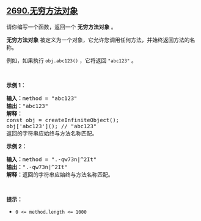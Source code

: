 ## [2690.无穷方法对象](https://leetcode.cn/problems/infinite-method-object/)
<p>请你编写一个函数，返回一个 <strong>无穷方法对象</strong> 。</p>

<p><strong>无穷方法对象</strong> 被定义为一个对象，它允许您调用任何方法，并始终返回方法的名称。</p>

<p>例如，如果执行 <code>obj.abc123()</code> ，它将返回 <code>"abc123"</code> 。</p>

<p>&nbsp;</p>

<p><strong class="example">示例 1：</strong></p>

<pre>
<b>输入：</b>method = "abc123"
<b>输出：</b>"abc123"
<strong>解释：</strong>
const obj = createInfiniteObject();
obj['abc123'](); // "abc123"
返回的字符串应始终与方法名称匹配。</pre>

<p><strong class="example">示例 2：</strong></p>

<pre>
<b>输入：</b>method = ".-qw73n|^2It"
<strong>输出：</strong>".-qw73n|^2It"
<b>解释：</b>返回的字符串应始终与方法名称匹配。</pre>

<p>&nbsp;</p>

<p><strong>提示：</strong></p>

<ul>
	<li><code>0 &lt;= method.length &lt;= 1000</code></li>
</ul>
